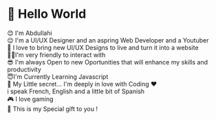 # :wave: Hello World <br/>
:blush: I'm Abdullahi <br />
:relieved: I'm a UI/UX Designer and an aspring Web Developer and a Youtuber <br />
🖤 I love to bring new UI/UX Designs to live and turn it into a website <br/>
🤪🤪I'm very friendly to interact with<br />
😎 I'm always Open to new Oportunities that will enhance my skills and productivity<br />
😇I'm Currently Learning Javascript <br />
🤫 My Little secret... I'm deeply in love with Coding :heart:<br />
i speak French, English and a little bit of Spanish<br />
:video_game: I love gaming <br />
:gift_heart: This is my Special gift to you !
